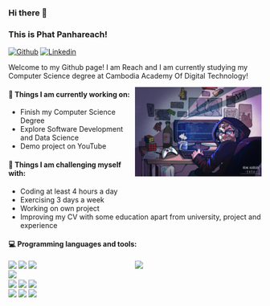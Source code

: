 ### Hi there 👋 
### This is Phat Panhareach!

[![Github](https://img.shields.io/badge/-Github-000?style=flat&logo=Github&logoColor=white)](https://github.com/Re4ch-Jay)
[![Linkedin](https://img.shields.io/badge/-LinkedIn-blue?style=flat&logo=Linkedin&logoColor=white)]([https://www.linkedin.com/in/froldanzafra/](https://www.linkedin.com/in/panhareach-phat-0a5897249/))

Welcome to my Github page! I am Reach and I am currently studying my Computer Science degree at Cambodia Academy Of Digital Technology!  

<img align="right" alt="img" src="https://github.com/FernandoRoldan93/FernandoRoldan93/blob/master/cover_image.jpg" width="50%" height="auto" />


#### 🌱 Things I am currently working on: 
- Finish my Computer Science Degree  
- Explore Software Development and Data Science
- Demo project on YouTube

#### :muscle: Things I am challenging myself with:
- Coding at least 4 hours a day
- Exercising 3 days a week
- Working on own project
- Improving my CV with some education apart from university, project and experience

#### :computer: Programming languages and tools: 
<p>
	<img width="50%" align="right" src="https://github-readme-stats.vercel.app/api?username=FernandoRoldan93&show_icons=true&hide_border=true" />

<code><img width="10%" src="https://www.vectorlogo.zone/logos/javascript/javascript-ar21.svg"></code>
<code><img width="10%" src="https://www.vectorlogo.zone/logos/reactjs/reactjs-icon.svg"></code>
<code><img width="10%" src="https://www.vectorlogo.zone/logos/nodejs/nodejs-ar21.svg"></code>	
<code><img width="10%" src="https://www.vectorlogo.zone/logos/r-project/r-project-icon.svg"></code>
<br />
<code><img width="10%" src="https://www.vectorlogo.zone/logos/expressjs/expressjs-ar21.svg"></code>
<code><img width="10%" src="https://www.vectorlogo.zone/logos/mysql/mysql-ar21.svg"></code>
<code><img width="10%" src="https://www.vectorlogo.zone/logos/mongodb/mongodb-ar21.svg"></code>
<br />
<code><img width="10%" src="https://www.vectorlogo.zone/logos/java/java-ar21.svg"></code>
<code><img width="10%" src="https://www.vectorlogo.zone/logos/python/python-ar21.svg"></code>
<code><img width="10%" src="https://www.vectorlogo.zone/logos/git-scm/git-scm-ar21.svg"></code>
</p>



<!---
Re4ch-Jay/Re4ch-Jay is a ✨ special ✨ repository because its `README.md` (this file) appears on your GitHub profile.
You can click the Preview link to take a look at your changes.
--->
